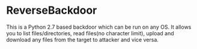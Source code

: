 # ReverseBackdoor
This is a Python 2.7 based backdoor which can be run on any OS. It allows you to list files/directories, read files(no character limit), upload and download any files from the target to attacker and vice versa.
